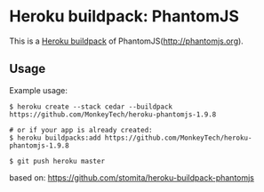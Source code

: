 Heroku buildpack: PhantomJS
=======================

This is a [Heroku buildpack](http://devcenter.heroku.com/articles/buildpacks) of PhantomJS(http://phantomjs.org).

Usage
-----

Example usage:

```shell
$ heroku create --stack cedar --buildpack https://github.com/MonkeyTech/heroku-phantomjs-1.9.8

# or if your app is already created:
$ heroku buildpacks:add https://github.com/MonkeyTech/heroku-phantomjs-1.9.8

$ git push heroku master
```

based on: https://github.com/stomita/heroku-buildpack-phantomjs
